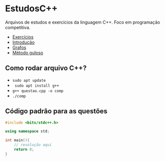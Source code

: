 # EstudosC++
Arquivos de estudos e exercícios da linguagem C++. Foco em programação competitiva.

- [Exercícios](exercicios)
- [Introdução](introducao)
- [Grafos](grafos)
- [Método guloso](metodo-guloso)

## Como rodar arquivo C++?
- ```sudo apt update```
- ``` sudo apt install g++```
- ```g++ questao.cpp -o comp```
- ```./comp```

## Código padrão para as questões
```cpp
#include <bits/stdc++.h>

using namespace std;

int main(){
    // resolução aqui
    return 0;
}

```
